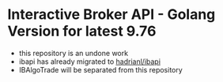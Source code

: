 # Interactive Broker API - Golang Version for latest 9.76
- this repository is an undone work
- ibapi has already migrated to [hadrianl/ibapi](https://github.com/hadrianl/ibapi)
- IBAlgoTrade will be separated from this repository
